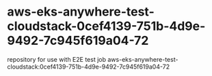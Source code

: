 # aws-eks-anywhere-test-cloudstack-0cef4139-751b-4d9e-9492-7c945f619a04-72
repository for use with E2E test job aws-eks-anywhere-test-cloudstack:0cef4139-751b-4d9e-9492-7c945f619a04-72
